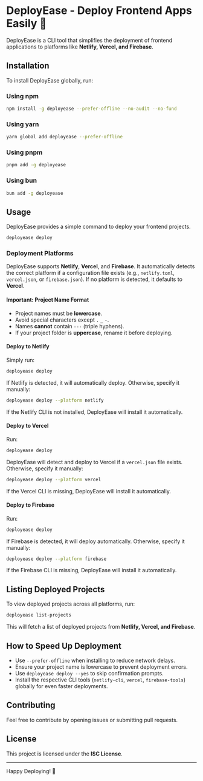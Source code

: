 # DeployEase - Deploy Frontend Apps Easily 🚀

DeployEase is a CLI tool that simplifies the deployment of frontend applications to platforms like **Netlify, Vercel, and Firebase**.

## Installation

To install DeployEase globally, run:

### **Using npm**
```sh
npm install -g deployease --prefer-offline --no-audit --no-fund
```
### **Using yarn**
```sh
yarn global add deployease --prefer-offline
```
### **Using pnpm**
```sh
pnpm add -g deployease
```
### **Using bun**
```sh
bun add -g deployease
```

## Usage

DeployEase provides a simple command to deploy your frontend projects.

```sh
deployease deploy
```

### Deployment Platforms

DeployEase supports **Netlify**, **Vercel**, and **Firebase**. It automatically detects the correct platform if a configuration file exists (e.g., `netlify.toml`, `vercel.json`, or `firebase.json`). If no platform is detected, it defaults to **Vercel**.

#### **Important: Project Name Format**
- Project names must be **lowercase**.
- Avoid special characters except `.` `_` `-`.
- Names **cannot** contain `---` (triple hyphens).
- If your project folder is **uppercase**, rename it before deploying.

#### Deploy to Netlify

Simply run:
```sh
deployease deploy
```
If Netlify is detected, it will automatically deploy. Otherwise, specify it manually:
```sh
deployease deploy --platform netlify
```
If the Netlify CLI is not installed, DeployEase will install it automatically.

#### Deploy to Vercel

Run:
```sh
deployease deploy
```
DeployEase will detect and deploy to Vercel if a `vercel.json` file exists. Otherwise, specify it manually:
```sh
deployease deploy --platform vercel
```
If the Vercel CLI is missing, DeployEase will install it automatically.

#### Deploy to Firebase

Run:
```sh
deployease deploy
```
If Firebase is detected, it will deploy automatically. Otherwise, specify it manually:
```sh
deployease deploy --platform firebase
```
If the Firebase CLI is missing, DeployEase will install it automatically.

## Listing Deployed Projects

To view deployed projects across all platforms, run:
```sh
deployease list-projects
```
This will fetch a list of deployed projects from **Netlify, Vercel, and Firebase**.

## How to Speed Up Deployment
- Use `--prefer-offline` when installing to reduce network delays.
- Ensure your project name is lowercase to prevent deployment errors.
- Use `deployease deploy --yes` to skip confirmation prompts.
- Install the respective CLI tools (`netlify-cli`, `vercel`, `firebase-tools`) globally for even faster deployments.

## Contributing

Feel free to contribute by opening issues or submitting pull requests.

## License

This project is licensed under the **ISC License**.

---
Happy Deploying! 🚀
